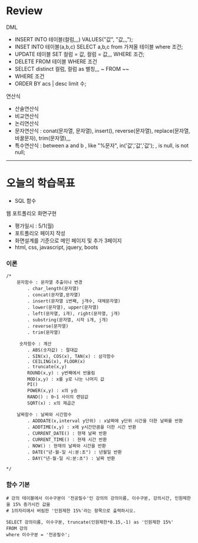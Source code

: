 # Review

DML
- INSERT INTO 테이블(컬럼,,,) VALUES("값", "값,,,");
- INSET INTO 테이블(a,b,c) SELECT a,b,c from 가져올 테이블 where 조건;
- UPDATE 테이블 SET 컬럼 = 값, 컬럼 = 값,,, WHERE 조건;
- DELETE FROM 테이블 WHERE 조건
- SELECT distinct 컬럼, 컬럼 as 별칭,,, ~ FROM ~~
- WHERE 조건
- ORDER BY acs | desc limit 수;

연산식
- 산술연산식
- 비교연산식
- 논리연산식
- 문자연산식 : conat(문자열, 문자열), insert(), reverse(문자열), replace(문자열, 바꿀문자), trim(문자열),,,
- 특수연산식 : between a and b , like "%문자", in('값','값','값'); , is null, is not null;



-----------------------------------------------------------------------------------------------

# 오늘의 학습목표
- SQL 함수


웹 포트폴리오 화면구현
- 평가일시 : 5/1(월)
- 포트폴리오 페이지 작성
- 화면설계를 기준으로 메인 페이지 및 추가 3페이지
- html, css, javascript, jquery, boots


### 이론
```mysql
/*
	문자함수 : 문자열 추출이나 변경
		. char_length(문자열)
        . concat(문자열,문자열)
        . insert(문자열 i번째, j개수, 대체문자열)
        . lower(문자열), upper(문자열)
        . left(문자열, i개), right(문자열, j개)
        . substring(문자열, 시작 i개, j개)
        . reverse(문자열)
        . trim(문자열)

	 숫자함수 : 계산
		. ABS(숫자값) : 절대값
		. SIN(x), COS(x), TAN(x) : 삼각함수
        . CEILING(x), FLOOR(x)
		. truncate(x,y)
        ROUND(x,y) : y번째에서 반올림
        MOD(x,y) : x를 y로 나눈 나머지 값
        PI()
        POWER(x,y) : x의 y승
        RAND() : 0~1 사이의 랜덤값
        SQRT(x) : x의 제곱근

	날짜함수 : 날짜와 시간함수
		. ADDDATE(x,interval y단위) : x날짜에 y단위 시간을 더한 날짜를 반환
        . ADDTIME(x,y) : x에 y시간만큼을 더한 시간 반환
        . CURRENT_DATE() : 현재 날짜 반환
        . CURRENT_TIME() : 현재 시간 반환
        . NOW() : 현재의 날짜와 시간을 반환
        . DATE("년-월-일 시:분:초") : 년월일 반환
        . DAY("년-월-일 시:분:초") : 날짜 반환

*/
```


### 함수 기본
```mysql
# 강의 테이블에서 이수구분이 '전공필수'인 강의의 강의이름, 이수구분, 강의시간, 인원제한을 15% 증가시킨 값을
# 1의자리에서 버림한 '인원제한 15%'라는 항목으로 출력하시오.

SELECT 강의이름, 이수구분, truncate(인원제한*0.15,-1) as '인원제한 15%'
FROM 강의
where 이수구분 = '전공필수';

```
